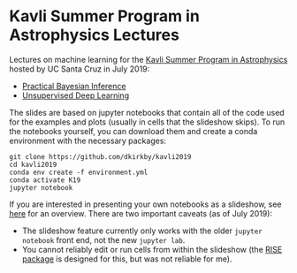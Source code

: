 # Kavli Summer Program in Astrophysics Lectures

Lectures on machine learning for the [Kavli Summer Program in Astrophysics](https://kspa.soe.ucsc.edu/) hosted by UC Santa Cruz in July 2019:
 - [Practical Bayesian Inference](https://nbviewer.jupyter.org/format/slides/github/dkirkby/kavli2019/blob/master/Lecture1.ipynb#/)
 - [Unsupervised Deep Learning](https://nbviewer.jupyter.org/format/slides/github/dkirkby/kavli2019/blob/master/Lecture2.ipynb#/)

The slides are based on jupyter notebooks that contain all of the code used for the examples and plots (usually in cells that the slideshow skips).  To run the notebooks yourself, you can download them and create a conda environment with the necessary packages:
```
git clone https://github.com/dkirkby/kavli2019
cd kavli2019
conda env create -f environment.yml
conda activate K19
jupyter notebook
```

If you are interested in presenting your own notebooks as a slideshow, see [here](https://medium.com/@mjspeck/presenting-code-using-jupyter-notebook-slides-a8a3c3b59d67) for an overview.  There are two important caveats (as of July 2019):
 - The slideshow feature currently only works with the older `jupyter notebook` front end, not the new `jupyter lab`.
 - You cannot reliably edit or run cells from within the slideshow (the [RISE package](https://github.com/damianavila/RISE) is designed for this, but was not reliable for me).